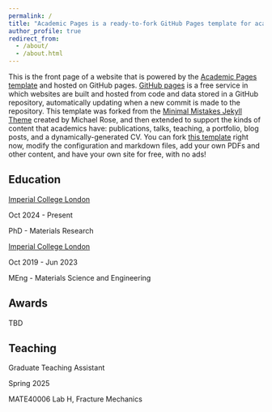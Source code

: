 ```yaml
---
permalink: /
title: "Academic Pages is a ready-to-fork GitHub Pages template for academic personal websites"
author_profile: true
redirect_from: 
  - /about/
  - /about.html
---
```


This is the front page of a website that is powered by the [Academic Pages template](https://github.com/academicpages/academicpages.github.io) and hosted on GitHub pages. [GitHub pages](https://pages.github.com) is a free service in which websites are built and hosted from code and data stored in a GitHub repository, automatically updating when a new commit is made to the repository. This template was forked from the [Minimal Mistakes Jekyll Theme](https://mmistakes.github.io/minimal-mistakes/) created by Michael Rose, and then extended to support the kinds of content that academics have: publications, talks, teaching, a portfolio, blog posts, and a dynamically-generated CV. You can fork [this template](https://github.com/academicpages/academicpages.github.io) right now, modify the configuration and markdown files, add your own PDFs and other content, and have your own site for free, with no ads!

Education
------
[Imperial College London](IMPERIAL_logo_RGB_Blue_safe_area_2024.png)

Oct 2024 - Present

PhD - Materials Research


[Imperial College London](IMPERIAL_logo_RGB_Blue_safe_area_2024.png)

Oct 2019 - Jun 2023

MEng - Materials Science and Engineering

Awards
------
TBD

Teaching
------
Graduate Teaching Assistant

Spring 2025

MATE40006 Lab H, Fracture Mechanics 
